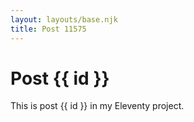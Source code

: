 ```yaml
---
layout: layouts/base.njk
title: Post 11575
---
```


# Post {{ id }}

This is post {{ id }} in my Eleventy project.
